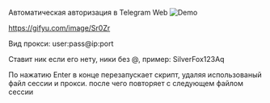 Автоматическая авторизация в Telegram Web 
![Demo](https://raw.githubusercontent.com/your-username/your-repo-name/path/to/Sr0Zr.gif)

https://gifyu.com/image/Sr0Zr

Вид прокси: user:pass@ip:port

Ставит ник если его нету, ники без @, пример: SilverFox123Aq


По нажатию Enter в конце перезапускает скрипт, удаляя использованый файл сессии и прокси. после чего повторяет с следующем файлом сессии

